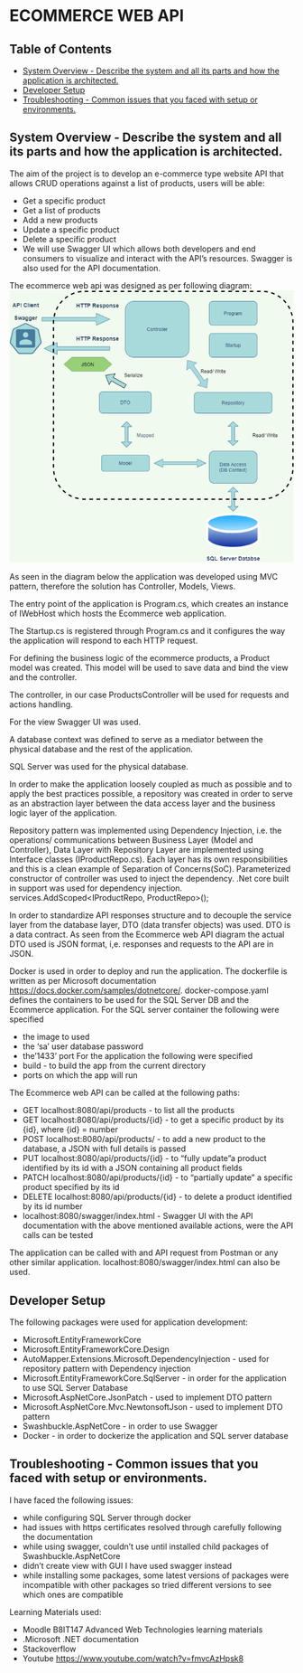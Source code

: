 # ECOMMERCE WEB API

## Table of Contents
<!-- START doctoc generated TOC please keep comment here to allow auto update -->
<!-- DON'T EDIT THIS SECTION, INSTEAD RE-RUN doctoc TO UPDATE -->

- [System Overview - Describe the system and all its parts and how the application is architected.](#system-overview---describe-the-system-and-all-its-parts-and-how-the-application-is-architected)
- [Developer Setup](#developer-setup)
- [Troubleshooting - Common issues that you faced with setup or environments.](#troubleshooting---common-issues-that-you-faced-with-setup-or-environments)

<!-- END doctoc generated TOC please keep comment here to allow auto update -->

## System Overview - Describe the system and all its parts and how the application is architected.
The aim of the project is to develop an e-commerce type website API that allows CRUD operations against a list of products, users will be able:
- Get a specific product
- Get a list of products
- Add a new products
- Update a specific product
- Delete a specific product
- We will use Swagger UI which allows both developers and end consumers to visualize and interact with the API’s resources. Swagger is also used for the API documentation.

The ecommerce web api was designed as per following diagram:
![plot](./ecommerce_diagram.png)

As seen in the diagram below the application was developed using MVC pattern, therefore the solution has Controller, Models, Views.


The entry point of the application is Program.cs, which creates an instance of IWebHost which hosts the Ecommerce web application.

The Startup.cs is registered through Program.cs and it configures the way the application will respond to each HTTP request.

For defining the business logic of the ecommerce products, a Product model was created. This model will be used to save data and bind the view and the controller.

The controller, in our case ProductsController will be used for requests and actions handling.

For the view Swagger UI was used.

A database context was defined to serve as a mediator between the physical database and the rest of the application.

SQL Server was used for the physical database. 

In order to make the application loosely coupled as much as possible and to apply the best practices possible, a repository was created in order to serve as an abstraction layer between the data access layer and the business logic layer of the application. 

Repository pattern was implemented using Dependency Injection, i.e. the operations/ communications between Business Layer (Model and Controller), Data Layer with Repository Layer are implemented using Interface classes (IProductRepo.cs). Each layer has its own responsibilities and this is a clean example of Separation of Concerns(SoC). Parameterized constructor of controller was used to inject the dependency. .Net core built in support was used for dependency injection.
services.AddScoped<IProductRepo, ProductRepo>();

In order to standardize API responses structure and to decouple the service layer from the database layer, DTO (data transfer objects)  was used. DTO is a data contract. As seen from the Ecommerce web API diagram the actual DTO used is JSON format, i,e. responses and requests to the API are in JSON. 

Docker is used in order to deploy and run the application. The dockerfile is written as per Microsoft documentation https://docs.docker.com/samples/dotnetcore/. docker-compose.yaml defines the containers to be used for the SQL Server DB and the Ecommerce application. 
For the SQL server container the following were specified
- the image to used
- the ‘sa’ user database password
- the’1433’ port
For the application the following were specified
- build - to build the app from the current directory
- ports on which the app will run

The Ecommerce web API can be called at the following paths:
- GET localhost:8080/api/products - to list all the products
- GET localhost:8080/api/products/{id} - to get a specific product by its {id}, where {id} = number
- POST localhost:8080/api/products/ -  to add a new product to the database, a JSON with full details is passed
- PUT localhost:8080/api/products/{id} - to “fully update”a product identified by its id with a JSON containing all product fields
- PATCH localhost:8080/api/products/{id} - to “partially update” a specific product specified by its id
- DELETE localhost:8080/api/products/{id} - to delete a product identified by its id number
- localhost:8080/swagger/index.html - Swagger UI with the API documentation with the above mentioned available actions, were the API calls can be tested

The application can be called with and API request from Postman or any other similar application. localhost:8080/swagger/index.html can also be used.

## Developer Setup
The following packages were used for application development:
- Microsoft.EntityFrameworkCore
- Microsoft.EntityFrameworkCore.Design
- AutoMapper.Extensions.Microsoft.DependencyInjection - used for repository pattern with Dependency injection
- Microsoft.EntityFrameworkCore.SqlServer - in order for the application to use SQL Server Database
- Microsoft.AspNetCore.JsonPatch - used to implement DTO pattern
- Microsoft.AspNetCore.Mvc.NewtonsoftJson - used to implement DTO pattern
- Swashbuckle.AspNetCore - in order to use Swagger
- Docker - in order to dockerize the application and SQL server database

## Troubleshooting - Common issues that you faced with setup or environments.
I have faced the following issues:
- while configuring SQL Server through docker
- had issues with https certificates resolved through carefully following the documentation
- while using swagger, couldn’t use until installed child packages of Swashbuckle.AspNetCore
- didn’t create view with GUI I have used swagger instead
- while installing some packages, some latest versions of packages were incompatible with other packages so tried different versions to see which ones are compatible

Learning Materials used:
- Moodle B8IT147 Advanced Web Technologies learning materials
- .Microsoft .NET documentation
- Stackoverflow
- Youtube https://www.youtube.com/watch?v=fmvcAzHpsk8




